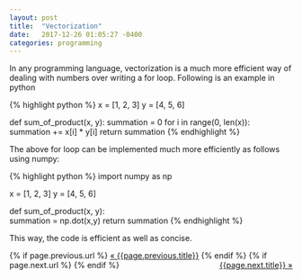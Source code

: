 ```yaml
---
layout: post
title:  "Vectorization"
date:   2017-12-26 01:05:27 -0400
categories: programming
---
```


In any programming language, vectorization is a much more efficient way of dealing with numbers over writing a for loop. Following is an example in python

{% highlight python %}
x = [1, 2, 3]
y = [4, 5, 6]

def sum_of_product(x, y):
    summation = 0
    for i in range(0, len(x)):
        summation += x[i] * y[i]
    return summation
{% endhighlight %}

The above for loop can be implemented much more efficiently as follows using numpy:

{% highlight python %}
import numpy as np

x = [1, 2, 3]
y = [4, 5, 6]

def sum_of_product(x, y):     
	summation = np.dot(x,y) 
	return summation
{% endhighlight %}

This way, the code is efficient as well as concise.

<div class="Previous-next">
  {% if page.previous.url %}
    <a class="previous" href="{{page.previous.url}}">&laquo; {{page.previous.title}}</a>
  {% endif %}
  {% if page.next.url %}
    <a class="next" style="float:right" href="{{page.next.url}}">{{page.next.title}} &raquo;</a>
  {% endif %}
</div>
